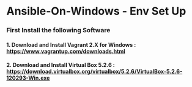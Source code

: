 # Ansible-On-Windows - Env Set Up

### First Install the following Software

#### 1. Download and Install Vagrant 2.X for Windows : https://www.vagrantup.com/downloads.html

#### 2. Download and Install Virtual Box 5.2.6 : https://download.virtualbox.org/virtualbox/5.2.6/VirtualBox-5.2.6-120293-Win.exe
